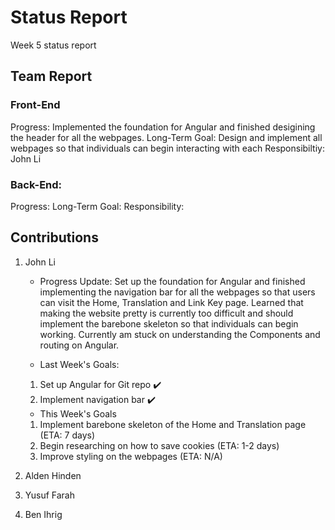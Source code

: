 # Status Report
Week 5 status report

## Team Report
### Front-End
Progress: Implemented the foundation for Angular and finished desigining the header for all the webpages.
Long-Term Goal: Design and implement all webpages so that individuals can begin interacting with each
Responsibiltiy: John Li

### Back-End:
Progress:
Long-Term Goal:
Responsibility: 

## Contributions
1. John Li
    - Progress Update: Set up the foundation for Angular and finished implementing the navigation bar for all the webpages so that users can visit the Home, Translation and Link Key page. Learned that making the website pretty is currently too difficult and should implement the barebone skeleton so that individuals can begin working. Currently am stuck on understanding the Components and routing on Angular.

    - Last Week's Goals:
    1. Set up Angular for Git repo ✔️
    2. Implement navigation bar ✔️

    - This Week's Goals
    1. Implement barebone skeleton of the Home and Translation page (ETA: 7 days)
    2. Begin researching on how to save cookies (ETA: 1-2 days)
    3. Improve styling on the webpages (ETA: N/A)

2. Alden Hinden

3. Yusuf Farah

4. Ben Ihrig